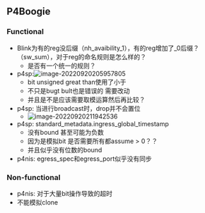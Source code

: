 ## P4Boogie

### Functional

- Blink为有的reg没后缀（nh_avaibility_1），有的reg增加了_0后缀？（sw_sum），对于reg的命名规则是怎么样的？
  - 是否有一个统一的规则？
- p4sp:![image-20220920205957805](../../../../AppData/Roaming/Typora/typora-user-images/image-20220920205957805.png)
  - bit unsigned great than使用了小于
  - 不只是bugt bult也是错误的 需要改动
  - 并且是不是应该需要取模运算然后再比较？
- p4sp: 当进行broadcast时，drop并不会置位
  - ![image-20220920211942536](../../../../AppData/Roaming/Typora/typora-user-images/image-20220920211942536.png)
- p4sp: standard_metadata.ingress_global_timestamp
  - 没有bound 甚至可能为负数
  - 因为是模拟bit 是否需要所有都assume > 0？？
  - 并且似乎没有位数的bound
- p4nis: egress_spec和egress_port似乎没有同步

### Non-functional

- p4nis: 对于大量bit操作导致的超时
- 不能模拟clone